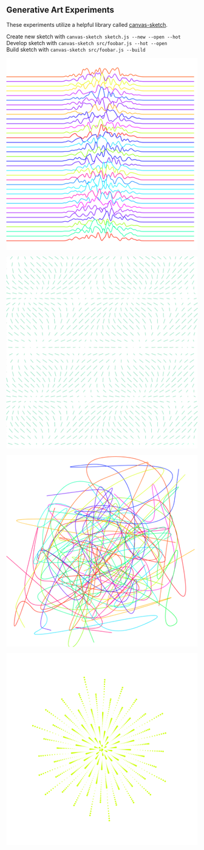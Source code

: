 ## Generative Art Experiments

These experiments utilize a helpful library called [canvas-sketch](https://github.com/mattdesl/canvas-sketch).

Create new sketch with `canvas-sketch sketch.js --new --open --hot`
<br>
Develop sketch with `canvas-sketch src/foobar.js --hot --open`
<br>
Build sketch with `canvas-sketch src/foobar.js --build`


![Division](images/division.png)

![Vector Field](./images/field.png)

![Random Webs](./images/rwebs_curved.png)

![Spiral](./images/spiral_appear.png)
